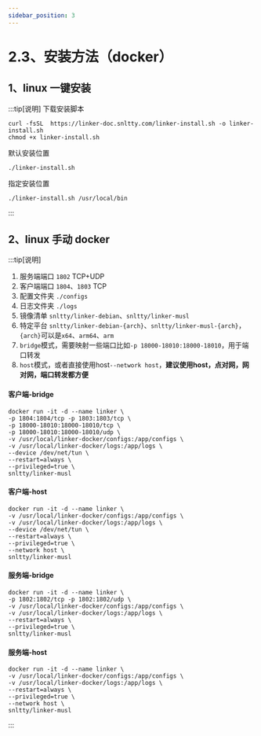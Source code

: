 ```yaml
---
sidebar_position: 3
---
```


# 2.3、安装方法（docker）

## 1、linux 一键安装
:::tip[说明]
下载安装脚本 
```
curl -fsSL  https://linker-doc.snltty.com/linker-install.sh -o linker-install.sh
chmod +x linker-install.sh
```
默认安装位置 
```
./linker-install.sh
```
指定安装位置 
```
./linker-install.sh /usr/local/bin
```
:::

## 2、linux 手动 docker

:::tip[说明]

1. 服务端端口 `1802` TCP+UDP
2. 客户端端口 `1804`、`1803` TCP
3. 配置文件夹 `./configs`
4. 日志文件夹 `./logs`
5. 镜像清单 `snltty/linker-debian`、`snltty/linker-musl`
6. 特定平台 `snltty/linker-debian-{arch}`、`snltty/linker-musl-{arch}`，`{arch}`可以是`x64`、`arm64`、`arm`
7. `bridge`模式，需要映射一些端口比如`-p 18000-18010:18000-18010`，用于端口转发
8. `host`模式，或者直接使用host`--network host`，**建议使用host，点对网，网对网，端口转发都方便**

#### 客户端-bridge
```
docker run -it -d --name linker \
-p 1804:1804/tcp -p 1803:1803/tcp \
-p 18000-18010:18000-18010/tcp \
-p 18000-18010:18000-18010/udp \
-v /usr/local/linker-docker/configs:/app/configs \
-v /usr/local/linker-docker/logs:/app/logs \
--device /dev/net/tun \
--restart=always \
--privileged=true \
snltty/linker-musl
```
#### 客户端-host
```
docker run -it -d --name linker \
-v /usr/local/linker-docker/configs:/app/configs \
-v /usr/local/linker-docker/logs:/app/logs \
--device /dev/net/tun \
--restart=always \
--privileged=true \
--network host \
snltty/linker-musl
```

#### 服务端-bridge
```
docker run -it -d --name linker \
-p 1802:1802/tcp -p 1802:1802/udp \
-v /usr/local/linker-docker/configs:/app/configs \
-v /usr/local/linker-docker/logs:/app/logs \
--restart=always \
--privileged=true \
snltty/linker-musl
```

#### 服务端-host
```
docker run -it -d --name linker \
-v /usr/local/linker-docker/configs:/app/configs \
-v /usr/local/linker-docker/logs:/app/logs \
--restart=always \
--privileged=true \
--network host \
snltty/linker-musl
```
:::
